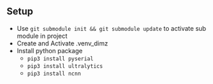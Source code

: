 ## Setup
- Use ``` git submodule init && git submodule update ``` to activate sub module in project
- Create and Activate .venv_dimz
- Install python package
  - ``` pip3 install pyserial ```
  - ``` pip3 install ultralytics ```
  - ``` pip3 install ncnn ```
